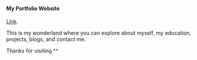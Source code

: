 #### My Portfolio Website
[Link](https://trangpq03.github.io/).

This is my wonderland where you can explore about myself, my education, projects, blogs, and contact me. 

Thanks for visiting ^^


